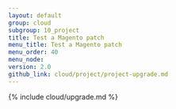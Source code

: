 ```yaml
---
layout: default
group: cloud
subgroup: 10_project
title: Test a Magento patch
menu_title: Test a Magento patch
menu_order: 40
menu_node: 
version: 2.0
github_link: cloud/project/project-upgrade.md
---
```


{% include cloud/upgrade.md %}